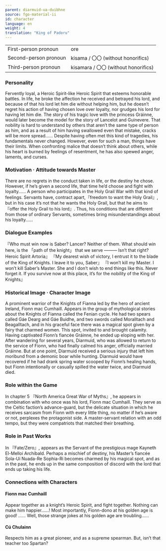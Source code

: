 ```yaml
---
parent: diarmuid-ua-duibhne
source: fgo-material-ii
id: character
language: en
weight: 4
translation: "King of Padoru"
---
```


<table>
  <tr><td>First-person pronoun</td><td>ore</td></tr>
  <tr><td>Second-person pronoun</td><td>kisama / 〇〇 (without honorifics)</td></tr>
  <tr><td>Third-person pronoun</td><td>kisamara / 〇〇 (without honorifics)</td></tr>
</table>

### Personality

Fervently loyal, a Heroic Spirit-like Heroic Spirit that esteems honorable battles.
In life, he broke the affection he received and betrayed his lord, and because of that his lord let him die without helping him, but he doesn’t regret his action of having chosen love over loyalty, nor grudges his lord for having let him die.
The story of his tragic love with the princess Gráinne, would later become the model for the story of Lancelot and Guinevere.
That nobility is hard to understand by others that aren’t the same type of person as him, and as a result of him having swallowed even that mistake, cracks will be more spread……
Despite having often met this kind of tragedies, his fundamentals never changed.
However, even for such a man, things have their limits. When confronting malice that doesn’t think about others, while his heart is burned by feelings of resentment, he has also spewed anger, laments, and curses.

### Motivation · Attitude towards Master

There are no regrets in the conduct taken in life, or the destiny he chose.
However, if he’s given a second life, that time he’d choose and fight with loyalty……
A person who participates in the Holy Grail War with that kind of feelings.
Servants have, contract apart,『freedom to want the Holy Grail』, but in his case it’s not that he wants the Holy Grail, but that he aims to 『offer the Holy Grail to his lord』.
Thus, his conditions that are different from those of ordinary Servants, sometimes bring misunderstandings about his loyalty……

### Dialogue Examples

『Who must win now is Saber? Lancer? Neither of them. What should win here, is the 「path of the knight」 that we serve ――― Isn’t that right? Heroic Spirit Artoria』
『My dearest wish of victory, I entrust it to the blade of the King of Knights. I leave it to you, Saber』
『I won’t kill my Master. I won’t kill Saber’s Master. She and I don’t wish to end things like this. Never forget it. If you survive now at this place, it’s for the nobility of the King of Knights』

### Historical Image · Character Image

A prominent warrior of the Knights of Fianna led by the hero of ancient Ireland, Fionn mac Cumhaill.
Appears in the group of mythological stories about the Knights of Fianna called the Fenian cycle. He had two spears called Gáe Dearg and Gáe Buidhe, and two swords called Moralltach and Beagalltach, and in his graceful face there was a magical spot given by a fairy that charmed women.
This spot, invited to and brought calamity. Having captivated Fionn’s fiancée Gráinne, he ended up eloping with her.
After wandering for several years, Diarmuid, who was allowed to return to the service of Fionn, who had finally calmed his anger, officially married Gráinne. But at one point, Diarmuid received a serious injury that left him moribund from a demonic boar while hunting. Diarmuid would have recovered if he had drank spring water scooped by Fionn’s healing hands, but Fionn intentionally or casually spilled the water twice, and Diarmuid died.

### Role within the Game

In chapter 5 『North America Great War of Myths』, he appears in combination with who once was his lord, Fionn mac Cumhaill.
They serve as the Celtic faction’s advance-guard, but the delicate situation in which he receives sarcasm from Fionn with every little thing, no matter if he’s aware or not, perplexes the protagonist side. A master-servant relation with an odd tempo, but they were compatriots that matched their breathing.

### Role in Past Works

In 『Fate/Zero』, appears as the Servant of the prestigious mage Kayneth El-Melloi Archibald.
Perhaps a mischief of destiny, his Master’s fiancée Sola-Ui Nuada-Re Sophia-Ri becomes charmed by his magical spot, and as in the past, he ends up in the same composition of discord with the lord that ends up taking his life.

### Connections with Characters

#### Fionn mac Cumhaill

Appear together as a knight’s Heroic Spirit, and fight together. Nothing can make him happier……!
Most importantly, Fionn-dono at his golden age is good! …… Well, those strange jokes at his golden age are troubling……

#### Cú Chulainn

Respects him as a great pioneer, and as a supreme spearman. But, isn’t that teacher too Spartan?
